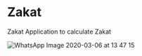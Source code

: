# Zakat
Zakat Application to calculate Zakat

![WhatsApp Image 2020-03-06 at 13 47 15](https://user-images.githubusercontent.com/61077679/76059744-3e2a5300-5fb2-11ea-80ed-567a8b63caaf.jpeg)

